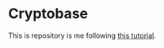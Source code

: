 # Cryptobase

This is repository is me following [this tutorial](https://www.youtube.com/watch?v=AcYhi08e404).